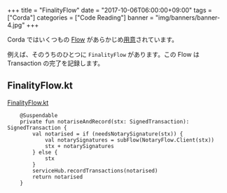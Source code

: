 +++
title = "FinalityFlow"
date = "2017-10-06T06:00:00+09:00"
tags = ["Corda"]
categories = ["Code Reading"]
banner = "img/banners/banner-4.jpg"
+++

Corda ではいくつもの [Flow](https://docs.corda.net/releases/release-M14.0/key-concepts-flows.html) があらかじめ[用意](https://github.com/corda/corda/tree/release-M14.0/core/src/main/kotlin/net/corda/core/flows)されています。

<!--more-->

例えば、そのうちのひとつに `FinalityFlow` があります。この Flow は Transaction の完了を記録します。


## FinalityFlow.kt
[FinalityFlow.kt](https://github.com/corda/corda/blob/release-M14.0/core/src/main/kotlin/net/corda/core/flows/FinalityFlow.kt)
```
    @Suspendable
    private fun notariseAndRecord(stx: SignedTransaction): SignedTransaction {
        val notarised = if (needsNotarySignature(stx)) {
            val notarySignatures = subFlow(NotaryFlow.Client(stx))
            stx + notarySignatures
        } else {
            stx
        }
        serviceHub.recordTransactions(notarised)
        return notarised
    }
```
